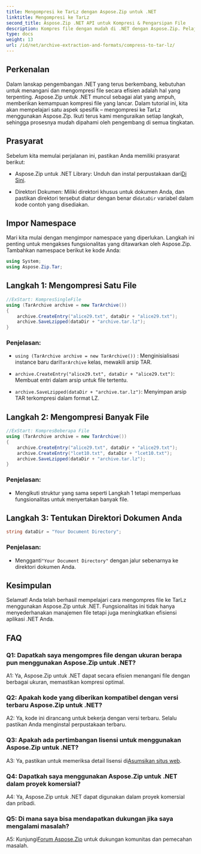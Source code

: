 ```yaml
---
title: Mengompresi ke TarLz dengan Aspose.Zip untuk .NET
linktitle: Mengompresi ke TarLz
second_title: Aspose.Zip .NET API untuk Kompresi & Pengarsipan File
description: Kompres file dengan mudah di .NET dengan Aspose.Zip. Pelajari cara membuat arsip TarLz langkah demi langkah.
type: docs
weight: 13
url: /id/net/archive-extraction-and-formats/compress-to-tar-lz/
---
```

## Perkenalan

Dalam lanskap pengembangan .NET yang terus berkembang, kebutuhan untuk menangani dan mengompresi file secara efisien adalah hal yang terpenting. Aspose.Zip untuk .NET muncul sebagai alat yang ampuh, memberikan kemampuan kompresi file yang lancar. Dalam tutorial ini, kita akan mempelajari satu aspek spesifik – mengompresi ke TarLz menggunakan Aspose.Zip. Ikuti terus kami menguraikan setiap langkah, sehingga prosesnya mudah dipahami oleh pengembang di semua tingkatan.

## Prasyarat

Sebelum kita memulai perjalanan ini, pastikan Anda memiliki prasyarat berikut:

-  Aspose.Zip untuk .NET Library: Unduh dan instal perpustakaan dari[Di Sini](https://releases.aspose.com/zip/net/).

-  Direktori Dokumen: Miliki direktori khusus untuk dokumen Anda, dan pastikan direktori tersebut diatur dengan benar di`dataDir` variabel dalam kode contoh yang disediakan.

## Impor Namespace

Mari kita mulai dengan mengimpor namespace yang diperlukan. Langkah ini penting untuk mengakses fungsionalitas yang ditawarkan oleh Aspose.Zip. Tambahkan namespace berikut ke kode Anda:

```csharp
using System;
using Aspose.Zip.Tar;
```

## Langkah 1: Mengompresi Satu File

```csharp
//ExStart: KompresSingleFile
using (TarArchive archive = new TarArchive())
{
    archive.CreateEntry("alice29.txt", dataDir + "alice29.txt");
    archive.SaveLzipped(dataDir + "archive.tar.lz");
}
```

### Penjelasan:

- `using (TarArchive archive = new TarArchive())` : Menginisialisasi instance baru dari`TarArchive` kelas, mewakili arsip TAR.

- `archive.CreateEntry("alice29.txt", dataDir + "alice29.txt")`: Membuat entri dalam arsip untuk file tertentu.

- `archive.SaveLzipped(dataDir + "archive.tar.lz")`: Menyimpan arsip TAR terkompresi dalam format LZ.

## Langkah 2: Mengompresi Banyak File

```csharp
//ExStart: KompresBeberapa File
using (TarArchive archive = new TarArchive())
{
    archive.CreateEntry("alice29.txt", dataDir + "alice29.txt");
    archive.CreateEntry("lcet10.txt", dataDir + "lcet10.txt");
    archive.SaveLzipped(dataDir + "archive.tar.lz");
}
```

### Penjelasan:

- Mengikuti struktur yang sama seperti Langkah 1 tetapi memperluas fungsionalitas untuk menyertakan banyak file.

## Langkah 3: Tentukan Direktori Dokumen Anda


```csharp
string dataDir = "Your Document Directory";
```

### Penjelasan:

-  Mengganti`"Your Document Directory"` dengan jalur sebenarnya ke direktori dokumen Anda.

## Kesimpulan

Selamat! Anda telah berhasil mempelajari cara mengompres file ke TarLz menggunakan Aspose.Zip untuk .NET. Fungsionalitas ini tidak hanya menyederhanakan manajemen file tetapi juga meningkatkan efisiensi aplikasi .NET Anda.

## FAQ

### Q1: Dapatkah saya mengompres file dengan ukuran berapa pun menggunakan Aspose.Zip untuk .NET?

A1: Ya, Aspose.Zip untuk .NET dapat secara efisien menangani file dengan berbagai ukuran, memastikan kompresi optimal.

### Q2: Apakah kode yang diberikan kompatibel dengan versi terbaru Aspose.Zip untuk .NET?

A2: Ya, kode ini dirancang untuk bekerja dengan versi terbaru. Selalu pastikan Anda menginstal perpustakaan terbaru.

### Q3: Apakah ada pertimbangan lisensi untuk menggunakan Aspose.Zip untuk .NET?

 A3: Ya, pastikan untuk memeriksa detail lisensi di[Asumsikan situs web](https://purchase.aspose.com/buy).

### Q4: Dapatkah saya menggunakan Aspose.Zip untuk .NET dalam proyek komersial?

A4: Ya, Aspose.Zip untuk .NET dapat digunakan dalam proyek komersial dan pribadi.

### Q5: Di mana saya bisa mendapatkan dukungan jika saya mengalami masalah?

 A5: Kunjungi[Forum Aspose.Zip](https://forum.aspose.com/c/zip/37) untuk dukungan komunitas dan pemecahan masalah.